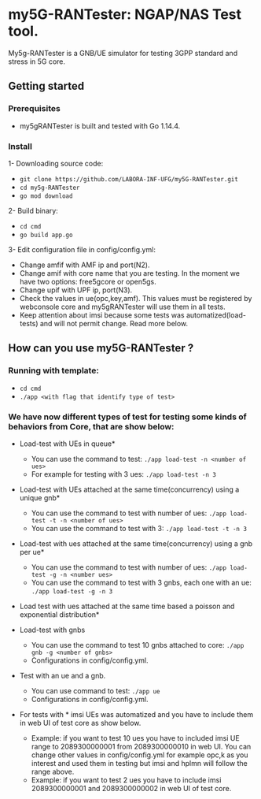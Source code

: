 # my5G-RANTester: NGAP/NAS Test tool.

My5g-RANTester is a GNB/UE simulator for testing 3GPP standard and stress in 5G core.

## Getting started

### Prerequisites

- my5gRANTester is built and tested with Go 1.14.4.

### Install

1- Downloading source code:
  - ```git clone https://github.com/LABORA-INF-UFG/my5G-RANTester.git ```
  - ```cd my5g-RANTester ```
  - ```go mod download ```
  
2- Build binary:
  - ```cd cmd ```
  - ```go build app.go```
  
3- Edit configuration file in config/config.yml:

  - Change amfif with AMF ip and port(N2).
  - Change amif with core name that you are testing. In the moment we have two options: free5gcore or open5gs.
  - Change upif with UPF ip, port(N3).
  - Check the values in ue(opc,key,amf). This values must be registered by webconsole core and my5gRANTester will use them in all tests.
  - Keep attention about imsi because some tests was automatized(load-tests) and will not permit change. Read more below.
  

## How can you use my5G-RANTester ?

### Running with template:
  - ```cd cmd ```
  - ```./app <with flag that identify type of test>```

### We have now different types of test for testing some kinds of behaviors from Core, that are show below:

  - Load-test with UEs in queue*
    - You can use the command to test:
            ``` ./app load-test -n <number of ues>  ```
    - For example for testing with 3 ues:
            ``` ./app load-test -n 3  ```
   
  - Load-test with UEs attached at the same time(concurrency) using a unique gnb* 
    - You can use the command to test with number of ues: 
              ``` ./app load-test -t -n <number of ues>  ```
    - You can use the command to test with 3:
              ``` ./app load-test -t -n 3  ```
    
  - Load-test with ues attached at the same time(concurrency) using a gnb per ue* 
    - You can use the command to test with number of ues: 
             ``` ./app load-test -g -n <number ues> ```
    - You can use the command to test with 3 gnbs, each one with an ue:
             ``` ./app load-test -g -n 3 ```

  - Load test with ues attached at the same time based a poisson and exponential distribution*
              
  - Load-test with gnbs 
    - You can use the command to test 10 gnbs attached to core: 
              ``` ./app gnb -g <number of gnbs>  ```            
    - Configurations in config/config.yml.
    
  - Test with an ue and a gnb. 
     - You can use command to test: 
              ``` ./app ue ```
     - Configurations in config/config.yml.
   
  - For tests with * imsi UEs was automatized and you have to include them in web UI of test core as show below.
    - Example: if you want to test 10 ues you have to included imsi UE range to 2089300000001 from 2089300000010 in web UI. You can change other values in config/config.yml for example opc,k as you interest and used them in testing but imsi and hplmn will follow the range above.
    - Example: if you want to test 2 ues you have to include imsi 2089300000001 and 2089300000002 in web UI of test core.


